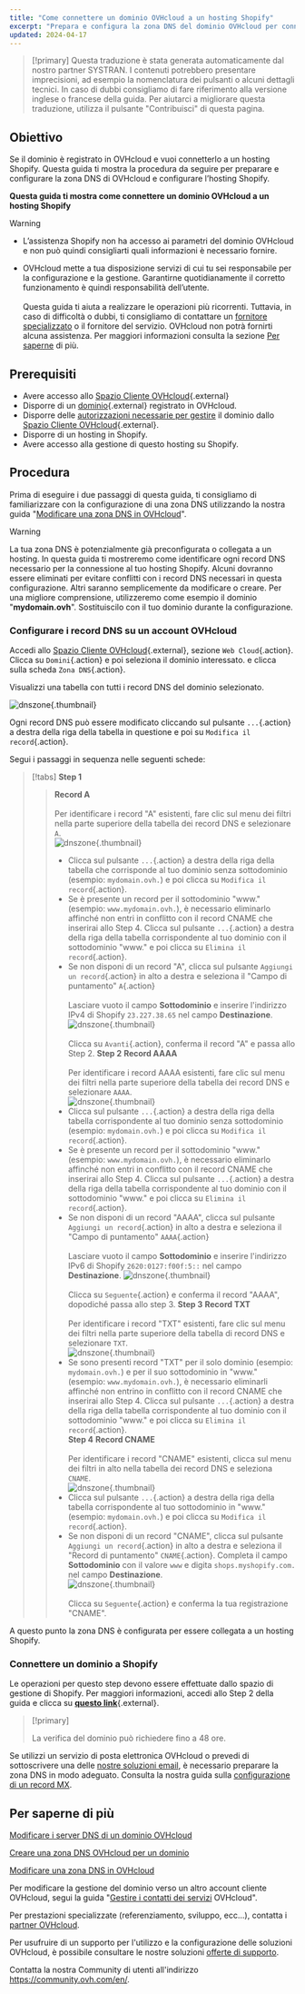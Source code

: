 ```yaml
---
title: "Come connettere un dominio OVHcloud a un hosting Shopify"
excerpt: "Prepara e configura la zona DNS del dominio OVHcloud per connetterla a un hosting Shopify"
updated: 2024-04-17
---
```


> [!primary]
> Questa traduzione è stata generata automaticamente dal nostro partner SYSTRAN. I contenuti potrebbero presentare imprecisioni, ad esempio la nomenclatura dei pulsanti o alcuni dettagli tecnici. In caso di dubbi consigliamo di fare riferimento alla versione inglese o francese della guida. Per aiutarci a migliorare questa traduzione, utilizza il pulsante "Contribuisci" di questa pagina.
>

## Obiettivo

Se il dominio è registrato in OVHcloud e vuoi connetterlo a un hosting Shopify. Questa guida ti mostra la procedura da seguire per preparare e configurare la zona DNS di OVHcloud e configurare l’hosting Shopify.

**Questa guida ti mostra come connettere un dominio OVHcloud a un hosting Shopify**

> [!warning]
>
> - L’assistenza Shopify non ha accesso ai parametri del dominio OVHcloud e non può quindi consigliarti quali informazioni è necessario fornire.
>
> - OVHcloud mette a tua disposizione servizi di cui tu sei responsabile per la configurazione e la gestione. Garantirne quotidianamente il corretto funzionamento è quindi responsabilità dell’utente.<br><br> Questa guida ti aiuta a realizzare le operazioni più ricorrenti. Tuttavia, in caso di difficoltà o dubbi, ti consigliamo di contattare un [fornitore specializzato](/links//partner) o il fornitore del servizio. OVHcloud non potrà fornirti alcuna assistenza. Per maggiori informazioni consulta la sezione [Per saperne](#go-further) di più.
>

## Prerequisiti

- Avere accesso allo [Spazio Cliente OVHcloud](/links//manager){.external}
- Disporre di un [dominio](https://www.ovhcloud.com/it/domains/){.external} registrato in OVHcloud.
- Disporre delle [autorizzazioni necessarie per gestire](/pages/account_and_service_management/account_information/managing_contacts) il dominio dallo [Spazio Cliente OVHcloud](/links//manager){.external}.
- Disporre di un hosting in Shopify.
- Avere accesso alla gestione di questo hosting su Shopify.

## Procedura

Prima di eseguire i due passaggi di questa guida, ti consigliamo di familiarizzare con la configurazione di una zona DNS utilizzando la nostra guida "[Modificare una zona DNS in OVHcloud](/pages/web_cloud/domains/dns_zone_edit)".

> [!warning]
>
> La tua zona DNS è potenzialmente già preconfigurata o collegata a un hosting. In questa guida ti mostreremo come identificare ogni record DNS necessario per la connessione al tuo hosting Shopify. Alcuni dovranno essere eliminati per evitare conflitti con i record DNS necessari in questa configurazione. Altri saranno semplicemente da modificare o creare. Per una migliore comprensione, utilizzeremo come esempio il dominio "**mydomain.ovh**". Sostituiscilo con il tuo dominio durante la configurazione.

### Configurare i record DNS su un account OVHcloud

Accedi allo [Spazio Cliente OVHcloud](/links//manager){.external}, sezione `Web Cloud`{.action}. Clicca su `Domini`{.action} e poi seleziona il dominio interessato. e clicca sulla scheda `Zona DNS`{.action}.

Visualizzi una tabella con tutti i record DNS del dominio selezionato.

![dnszone](images/tab.png){.thumbnail}

Ogni record DNS può essere modificato cliccando sul pulsante `...`{.action} a destra della riga della tabella in questione e poi su `Modifica il record`{.action}.

Segui i passaggi in sequenza nelle seguenti schede:

> [!tabs]
> **Step 1**
>> **Record A**<br><br>
>> Per identificare i record "A" esistenti, fare clic sul menu dei filtri nella parte superiore della tabella dei record DNS e selezionare `A`.<br>
>> ![dnszone](images/filter-a.png){.thumbnail}<br>
>> - Clicca sul pulsante `...`{.action} a destra della riga della tabella che corrisponde al tuo dominio senza sottodominio (esempio: `mydomain.ovh.`) e poi clicca su `Modifica il record`{.action}.<br>
>> - Se è presente un record per il sottodominio "www." (esempio: `www.mydomain.ovh.`), è necessario eliminarlo affinché non entri in conflitto con il record CNAME che inserirai allo Step 4. Clicca sul pulsante `...`{.action} a destra della riga della tabella corrispondente al tuo dominio con il sottodominio "www." e poi clicca su `Elimina il record`{.action}.<br>
>> - Se non disponi di un record "A", clicca sul pulsante `Aggiungi un record`{.action} in alto a destra e seleziona il "Campo di puntamento" `A`{.action}<br><br>
>> Lasciare vuoto il campo **Sottodominio** e inserire l'indirizzo IPv4 di Shopify `23.227.38.65` nel campo **Destinazione**.
>> ![dnszone](images/field-a.png){.thumbnail}<br><br>
>> Clicca su `Avanti`{.action}, conferma il record "A" e passa allo Step 2.
> **Step 2**
>> **Record AAAA**<br><br>
>>  Per identificare i record AAAA esistenti, fare clic sul menu dei filtri nella parte superiore della tabella dei record DNS e selezionare `AAAA`.<br>
>> ![dnszone](images/filter-aaaa.png){.thumbnail}<br>
>> - Clicca sul pulsante `...`{.action} a destra della riga della tabella corrispondente al tuo dominio senza sottodominio (esempio: `mydomain.ovh.`) e poi clicca su `Modifica il record`{.action}.<br>
>> - Se è presente un record per il sottodominio "www." (esempio: `www.mydomain.ovh.`), è necessario eliminarlo affinché non entri in conflitto con il record CNAME che inserirai allo Step 4. Clicca sul pulsante `...`{.action} a destra della riga della tabella corrispondente al tuo dominio con il sottodominio "www." e poi clicca su `Elimina il record`{.action}.<br>
>> - Se non disponi di un record "AAAA", clicca sul pulsante `Aggiungi un record`{.action} in alto a destra e seleziona il "Campo di puntamento" `AAAA`{.action}<br><br>
>> Lasciare vuoto il campo **Sottodominio** e inserire l'indirizzo IPv6 di Shopify `2620:0127:f00f:5::` nel campo **Destinazione**.
>> ![dnszone](images/field-aaaa.png){.thumbnail}<br><br>
>> Clicca su `Seguente`{.action} e conferma il record "AAAA", dopodiché passa allo step 3.
> **Step 3**
>> **Record TXT**<br><br>
>>  Per identificare i record "TXT" esistenti, fare clic sul menu dei filtri nella parte superiore della tabella di record DNS e selezionare `TXT`.<br>
>> ![dnszone](images/filter-txt.png){.thumbnail}<br>
>> - Se sono presenti record "TXT" per il solo dominio (esempio: `mydomain.ovh.`) e per il suo sottodominio in "www." (esempio: `www.mydomain.ovh.`), è necessario eliminarli affinché non entrino in conflitto con il record CNAME che inserirai allo Step 4. Clicca sul pulsante `...`{.action} a destra della riga della tabella corrispondente al tuo dominio con il sottodominio "www." e poi clicca su `Elimina il record`{.action}.<br>
> **Step 4**
>> **Record CNAME**<br><br>
>>  Per identificare i record "CNAME" esistenti, clicca sul menu dei filtri in alto nella tabella dei record DNS e seleziona `CNAME`.<br>
>> ![dnszone](images/filter-cname.png){.thumbnail}
>> - Clicca sul pulsante `...`{.action} a destra della riga della tabella corrispondente al tuo sottodominio in "www." (esempio: `mydomain.ovh.`) e poi clicca su `Modifica il record`{.action}.<br>
>> - Se non disponi di un record "CNAME", clicca sul pulsante `Aggiungi un record`{.action} in alto a destra e seleziona il "Record di puntamento" `CNAME`{.action}.
>> Completa il campo **Sottodominio** con il valore `www` e digita `shops.myshopify.com.` nel campo **Destinazione**.<br>
>> ![dnszone](images/field-cname.png){.thumbnail}<br><br>
>> Clicca su `Seguente`{.action} e conferma la tua registrazione "CNAME".

A questo punto la zona DNS è configurata per essere collegata a un hosting Shopify.

### Connettere un dominio a Shopify

Le operazioni per questo step devono essere effettuate dallo spazio di gestione di Shopify. Per maggiori informazioni, accedi allo Step 2 della guida e clicca su [**questo link**](https://help.shopify.com/it/manual/domains/add-a-domain/connecting-domains/connect-domain-manual){.external}.

> [!primary]
>
> La verifica del dominio può richiedere fino a 48 ore.

Se utilizzi un servizio di posta elettronica OVHcloud o prevedi di sottoscrivere una delle [nostre soluzioni email](https://www.ovhcloud.com/it/emails/), è necessario preparare la zona DNS in modo adeguato. Consulta la nostra guida sulla [configurazione di un record MX](/pages/web_cloud/domains/dns_zone_mx).

## Per saperne di più <a name="go-further"></a>

[Modificare i server DNS di un dominio OVHcloud](/pages/web_cloud/domains/dns_server_general_information)

[Creare una zona DNS OVHcloud per un dominio](/pages/web_cloud/domains/dns_zone_create)

[Modificare una zona DNS in OVHcloud](/pages/web_cloud/domains/dns_zone_edit)

Per modificare la gestione del dominio verso un altro account cliente OVHcloud, segui la guida "[Gestire i contatti dei servizi](/pages/account_and_service_management/account_information/managing_contacts) OVHcloud".

Per prestazioni specializzate (referenziamento, sviluppo, ecc...), contatta i [partner OVHcloud](/links//partner).
 
Per usufruire di un supporto per l'utilizzo e la configurazione delle soluzioni OVHcloud, è possibile consultare le nostre soluzioni [offerte di supporto](/links//support).
 
Contatta la nostra Community di utenti all'indirizzo <https://community.ovh.com/en/>.